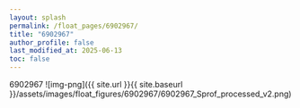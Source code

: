 ```yaml
---
layout: splash
permalink: /float_pages/6902967/
title: "6902967"
author_profile: false
last_modified_at: 2025-06-13
toc: false
---
```

 
6902967
![img-png]({{ site.url }}{{ site.baseurl }}/assets/images/float_figures/6902967/6902967_Sprof_processed_v2.png)
